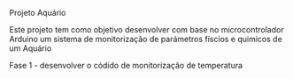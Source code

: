 Projeto Aquário

Este projeto tem como objetivo desenvolver com base no microcontrolador Arduino um sistema de monitorização de parámetros físcios e quimicos de um Aquário

Fase 1 - desenvolver o códido de monitorização de temperatura